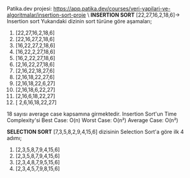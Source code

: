 Patika.dev projesi: https://app.patika.dev/courses/veri-yapilari-ve-algoritmalar/insertion-sort-proje \\
**INSERTION SORT**
[22,27,16,2,18,6]-> Insertion sort
Yukarıdaki dizinin sort türüne göre aşamaları;
1. [22,27,16,2,18,6]
2. [22,16,27,2,18,6]
3. [16,22,27,2,18,6]
4. [16,22,2,27,18,6]
5. [16,2,22,27,18,6]
6. [2,16,22,27,18,6]
7. [2,16,22,18,27,6]
8. [2,16,18,22,27,6]
9. [2,16,18,22,6,27]
10. [2,16,18,6,22,27]
11. [2,16,6,18,22,27]
12. [ 2,6,16,18,22,27]

18 sayısı average case kapsamına girmektedir.
Insertion Sort'un Time Complexity'si
Best Case: O(n)
Worst Case: O(n²)
Average Case: O(n²)

**SELECTION SORT**
[7,3,5,8,2,9,4,15,6] dizisinin Selection Sort'a göre ilk 4 adımı;
1. [2,3,5,8,7,9,4,15,6]
2. [2,3,5,8,7,9,4,15,6]
3. [2,3,4,8,7,9,5,15,6]
4. [2,3,4,5,7,9,8,15,6]
